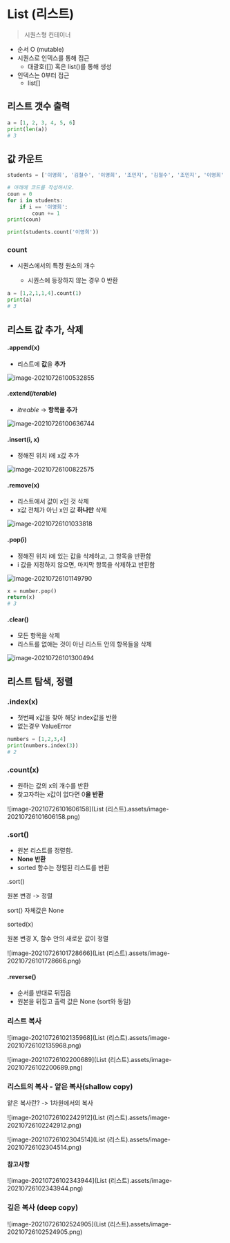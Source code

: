 

# List (리스트)

> 시퀀스형 컨테이너

- 순서 O (mutable)
- 시퀀스로 인덱스를 통해 접근
  - 대괄호([]) 혹은 list()를 통해 생성
- 인덱스는 0부터 접근
  - list[]

## 리스트 갯수 출력

```python
a = [1, 2, 3, 4, 5, 6]
print(len(a))
# 3
```



## 값 카운트

```python
students = ['이영희', '김철수', '이영희', '조민지', '김철수', '조민지', '이영희', '이영희']

# 아래에 코드를 작성하시오.
coun = 0
for i in students:
    if i == '이영희':
        coun += 1
print(coun)

print(students.count('이영희'))
```

### count

- 시퀀스에서의 특정 원소의 개수

  - 시퀀스에 등장하지 않는 경우 0 반환

```python
a = [1,2,1,1,4].count(1)
print(a)
# 3
```





## 리스트 값 추가, 삭제

#### .append(x)

- 리스트에 **값**을 **추가**

![image-20210726100532855](C:\Users\tmddu\AppData\Roaming\Typora\typora-user-images\image-20210726100532855.png)



#### .extend(*iterable*)

- *itreable* -> **항목을 추가**

![image-20210726100636744](C:\Users\tmddu\AppData\Roaming\Typora\typora-user-images\image-20210726100636744.png)



#### .insert(i, x)

- 정해진 위치 i에 x값 추가

![image-20210726100822575](C:\Users\tmddu\AppData\Roaming\Typora\typora-user-images\image-20210726100822575.png)





#### .remove(x)

- 리스트에서 값이 x인 것 삭제
- x값 전체가 아닌 x인 값 **하나만** 삭제

![image-20210726101033818](C:\Users\tmddu\AppData\Roaming\Typora\typora-user-images\image-20210726101033818.png)



#### .pop(i)

- 정해진 위치 i에 있는 값을 삭제하고, 그 항목을 반환함
- i 값을 지정하지 않으면, 마지막 항목을 삭제하고 반환함

![image-20210726101149790](C:\Users\tmddu\AppData\Roaming\Typora\typora-user-images\image-20210726101149790.png)

```python
x = number.pop()
return(x)
# 3
```

 

#### .clear()

- 모든 항목을 삭제
- 리스트를 없애는 것이 아닌 리스트 안의 항목들을 삭제

![image-20210726101300494](C:\Users\tmddu\AppData\Roaming\Typora\typora-user-images\image-20210726101300494.png)



## 리스트 탐색, 정렬

### .index(x)

- 첫번째 x값을 찾아 해당  index값을 반환
- 없는경우 ValueError

```python
numbers = [1,2,3,4]
print(numbers.index(3))
# 2
```



### .count(x)

- 원하는 값의 x의 개수를 반환
- 찾고자하는 x값이 없다면 0**을 반환**

![image-20210726101606158](List (리스트).assets/image-20210726101606158.png)



### .sort()

- 원본 리스트를 정렬함.
- **None 반환**
- sorted 함수는 정렬된 리스트를 반환

.sort()

원본 변경 -> 정렬

sort() 자체값은 None

sorted(x)

원본 변경 X, 함수 안의 새로운 값이 정렬

![image-20210726101728666](List (리스트).assets/image-20210726101728666.png)



#### .reverse()

- 순서를 반대로 뒤집음
- 원본을 뒤집고 출력 값은 None (sort와 동일)



### 리스트 복사

![image-20210726102135968](List (리스트).assets/image-20210726102135968.png)





![image-20210726102200689](List (리스트).assets/image-20210726102200689.png)







### 리스트의 복사 - 얕은 복사(shallow copy)

얕은 복사란? -> 1차원에서의 복사

![image-20210726102242912](List (리스트).assets/image-20210726102242912.png)

![image-20210726102304514](List (리스트).assets/image-20210726102304514.png)



#### 참고사항

![image-20210726102343944](List (리스트).assets/image-20210726102343944.png)



### 깊은 복사 (deep copy)

![image-20210726102524905](List (리스트).assets/image-20210726102524905.png)


